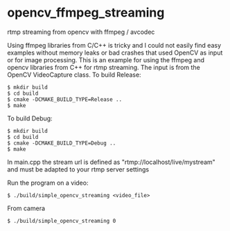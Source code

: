 # opencv_ffmpeg_streaming
rtmp streaming from opencv with ffmpeg / avcodec

Using ffmpeg libraries from C/C++ is tricky and I could not easily find easy examples without memory leaks or bad crashes that used OpenCV as input or for image processing.
This is an example for using the ffmpeg and opencv libraries from C++ for rtmp streaming. 
The input is from the OpenCV VideoCapture class.
To build Release:
```
$ mkdir build
$ cd build
$ cmake -DCMAKE_BUILD_TYPE=Release ..
$ make
```

To build Debug:
```
$ mkdir build
$ cd build
$ cmake -DCMAKE_BUILD_TYPE=Debug ..
$ make
```
In main.cpp the stream url is defined as "rtmp://localhost/live/mystream" and must be adapted to your rtmp server settings

Run the program on a video:
```
$ ./build/simple_opencv_streaming <video_file>
```
From camera
```
$ ./build/simple_opencv_streaming 0
```

